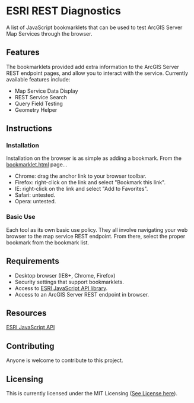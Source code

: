 # ESRI REST Diagnostics

A list of JavaScript bookmarklets that can be used to test ArcGIS Server Map Services through the browser.

## Features

The bookmarklets provided add extra information to the ArcGIS Server REST endpoint pages, and allow you to interact with the service. Currently available features include:

- Map Service Data Display
- REST Service Search
- Query Field Testing
- Geometry Helper

## Instructions

### Installation

Installation on the browser is as simple as adding a bookmark. From the [bookmarklet.html](https://github.com/raykendo/ESRI_REST_Diagnostics/blob/master/bookmarklets.html) page... 

- Chrome: drag the anchor link to your browser toolbar.
- Firefox: right-click on the link and select "Bookmark this link".
- IE: right-click on the link and select "Add to Favorites".
- Safari: untested.
- Opera: untested.

### Basic Use

Each tool as its own basic use policy. They all involve navigating your web browser to the map service REST endpoint. From there, select the proper bookmark from the bookmark list.

## Requirements

- Desktop browser (IE8+, Chrome, Firefox)
- Security settings that support bookmarklets.
- Access to [ESRI JavaScript API library](http://js.arcgis.com/3.8/).
- Access to an ArcGIS Server REST endpoint in browser.

## Resources

[ESRI JavaScript API](https://developers.arcgis.com/javascript/index.html)

## Contributing

Anyone is welcome to contribute to this project.

## Licensing

This is currently licensed under the MIT Licensing ([See License here](https://github.com/raykendo/ESRI_REST_Diagnostics/blob/master/LICENSE)).